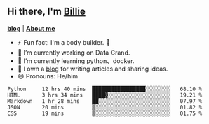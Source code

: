 

## Hi there, I'm [Billie](https://billie52707.cn) 
<strong><a href="https://www.cnblogs.com/billie52707">blog</a></strong> |
  <strong><a href="https://billie52707.cn/about/">About me</a></strong>  

- ⚡  Fun fact: I'm a body builder. 🏃
- 🔭  I’m currently working on Data Grand.
- 🌱  I’m currently learning python、docker.
- 📑  I own a [blog](https://billie52707.cn) for writing articles and sharing ideas.
- 😄  Pronouns: He/him







<!--START_SECTION:waka-->
```text
Python     12 hrs 40 mins  █████████████████░░░░░░░░   68.10 % 
HTML       3 hrs 34 mins   ████▓░░░░░░░░░░░░░░░░░░░░   19.21 % 
Markdown   1 hr 28 mins    ██░░░░░░░░░░░░░░░░░░░░░░░   07.97 % 
JSON       20 mins         ▒░░░░░░░░░░░░░░░░░░░░░░░░   01.82 % 
CSS        19 mins         ▒░░░░░░░░░░░░░░░░░░░░░░░░   01.75 % 
```
<!--END_SECTION:waka-->
